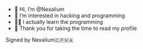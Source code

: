- 👋 Hi, I’m @Nexalium 
- 👀 I’m interested in hacking and programming
- 🧑‍💻 I actually learn the programming
- 💞️ Thank you for taking the time to read my profile


Signed by Nexalium🇨🇵🇲🇦

